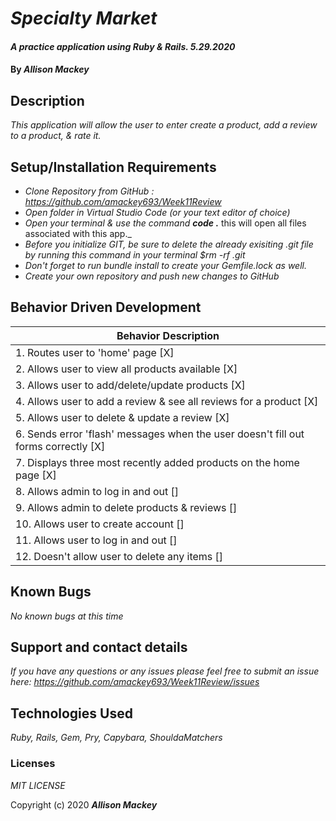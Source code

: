 # _Specialty Market_

#### _A practice application using Ruby & Rails. 5.29.2020_

#### By _**Allison Mackey**_

## Description

_This application will allow the user to enter create a product, add a review to a product, & rate it._ 

## Setup/Installation Requirements

* _Clone Repository from GitHub :  https://github.com/amackey693/Week11Review_
* _Open folder in Virtual Studio Code (or your text editor of choice)_
* _Open your terminal & use the command **code .**_ this will open all files associated with this app._
* _Before you initialize GIT, be sure to delete the already exisiting .git file by running this command in your terminal $rm -rf .git_
* _Don't forget to run bundle install to create your Gemfile.lock as well._
* _Create your own repository and push new changes to GitHub_

## Behavior Driven Development 


|   Behavior Description        |
|-------------------------------|
| 1. Routes user to 'home' page [X]|
| 2. Allows user to view all products available [X]|
| 3. Allows user to add/delete/update products [X]|
| 4. Allows user to add a review & see all reviews for a product [X]|
| 5. Allows user to delete & update a review [X]|
| 6. Sends error 'flash' messages when the user doesn't fill out forms correctly [X]|
| 7. Displays three most recently added products on the home page [X]|
| 8. Allows admin to log in and out [] |
| 9. Allows admin to delete products & reviews [] |
| 10. Allows user to create account [] |
| 11. Allows user to log in and out [] |
| 12. Doesn't allow user to delete any items [] |
## Known Bugs

_No known bugs at this time_

## Support and contact details

_If you have any questions or any issues please feel free to submit an issue here: https://github.com/amackey693/Week11Review/issues_

## Technologies Used

_Ruby, Rails, Gem, Pry, Capybara, ShouldaMatchers_ 


### Licenses
*MIT LICENSE*

Copyright (c) 2020 **_Allison Mackey_**
